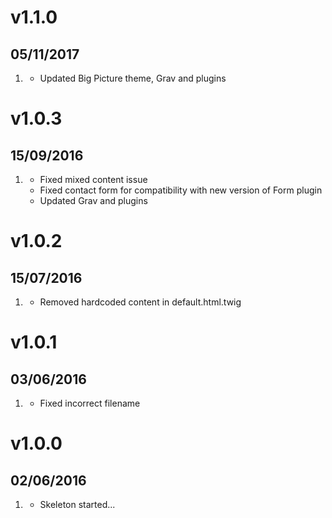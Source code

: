 # v1.1.0
## 05/11/2017

1. [](#improved)
    * Updated Big Picture theme, Grav and plugins

# v1.0.3
## 15/09/2016

1. [](#bugfix)
    * Fixed mixed content issue
    * Fixed contact form for compatibility with new version of Form plugin
    * Updated Grav and plugins

# v1.0.2
## 15/07/2016

1. [](#bugfix)
    * Removed hardcoded content in default.html.twig

# v1.0.1
## 03/06/2016

1. [](#bugfix)
    * Fixed incorrect filename

# v1.0.0
## 02/06/2016

1. [](#new)
    * Skeleton started...
